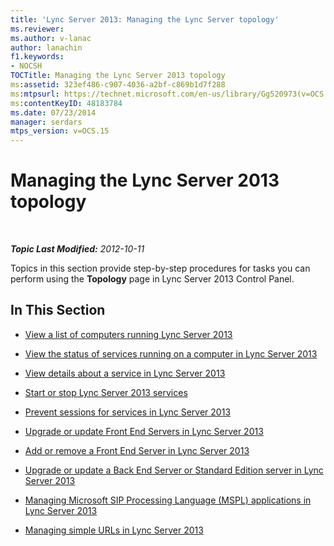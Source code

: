 ```yaml
---
title: 'Lync Server 2013: Managing the Lync Server topology'
ms.reviewer: 
ms.author: v-lanac
author: lanachin
f1.keywords:
- NOCSH
TOCTitle: Managing the Lync Server 2013 topology
ms:assetid: 323ef486-c907-4036-a2bf-c869b1d7f288
ms:mtpsurl: https://technet.microsoft.com/en-us/library/Gg520973(v=OCS.15)
ms:contentKeyID: 48183784
ms.date: 07/23/2014
manager: serdars
mtps_version: v=OCS.15
---
```


# Managing the Lync Server 2013 topology

<div data-xmlns="http://www.w3.org/1999/xhtml">

<div class="topic" data-xmlns="http://www.w3.org/1999/xhtml" data-msxsl="urn:schemas-microsoft-com:xslt" data-cs="https://msdn.microsoft.com/">

<div data-asp="https://msdn2.microsoft.com/asp">



</div>

<div id="mainSection">

<div id="mainBody">

<span> </span>

_**Topic Last Modified:** 2012-10-11_

Topics in this section provide step-by-step procedures for tasks you can perform using the **Topology** page in Lync Server 2013 Control Panel.

<div>

## In This Section

  - [View a list of computers running Lync Server 2013](lync-server-2013-view-a-list-of-computers-running-lync-server-2013.md)

  - [View the status of services running on a computer in Lync Server 2013](lync-server-2013-view-the-status-of-services-running-on-a-computer.md)

  - [View details about a service in Lync Server 2013](lync-server-2013-view-details-about-a-service.md)

  - [Start or stop Lync Server 2013 services](lync-server-2013-start-or-stop-lync-server-services.md)

  - [Prevent sessions for services in Lync Server 2013](lync-server-2013-prevent-sessions-for-services.md)

  - [Upgrade or update Front End Servers in Lync Server 2013](lync-server-2013-upgrade-or-update-front-end-servers.md)

  - [Add or remove a Front End Server in Lync Server 2013](lync-server-2013-add-or-remove-a-front-end-server.md)

  - [Upgrade or update a Back End Server or Standard Edition server in Lync Server 2013](lync-server-2013-upgrade-or-update-a-back-end-server-or-standard-edition-server.md)

  - [Managing Microsoft SIP Processing Language (MSPL) applications in Lync Server 2013](lync-server-2013-managing-microsoft-sip-processing-language-mspl-applications.md)

  - [Managing simple URLs in Lync Server 2013](lync-server-2013-managing-simple-urls.md)

</div>

</div>

<span> </span>

</div>

</div>

</div>

